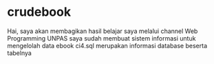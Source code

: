 # crudebook
Hai, saya akan membagikan hasil belajar saya melalui channel Web Programming UNPAS
saya sudah membuat sistem informasi untuk mengelolah data ebook
ci4.sql merupakan informasi database beserta tabelnya
